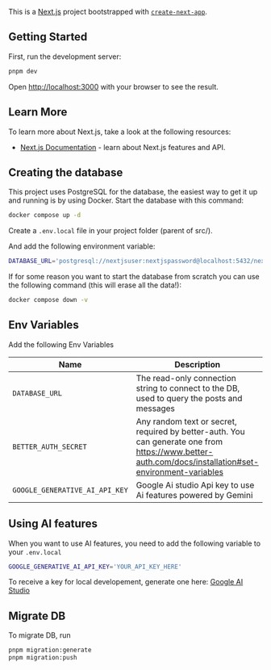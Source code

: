 This is a [Next.js](https://nextjs.org) project bootstrapped with [`create-next-app`](https://nextjs.org/docs/app/api-reference/cli/create-next-app).

## Getting Started

First, run the development server:

```bash
pnpm dev
```

Open [http://localhost:3000](http://localhost:3000) with your browser to see the result.

## Learn More

To learn more about Next.js, take a look at the following resources:

- [Next.js Documentation](https://nextjs.org/docs) - learn about Next.js features and API.

## Creating the database

This project uses PostgreSQL for the database, the easiest way to get it up and running is by using Docker. Start the database with this command:

```sh
docker compose up -d
```

Create a `.env.local` file in your project folder (parent of src/).

And add the following environment variable:

```sh
DATABASE_URL='postgresql://nextjsuser:nextjspassword@localhost:5432/nextjs-hackathon'
```

If for some reason you want to start the database from scratch you can use the following command (this will erase all the data!):

```sh
docker compose down -v
```

## Env Variables
Add the following Env Variables


| Name                   | Description                                                                                              | Required? |
| ---------------------- | -------------------------------------------------------------------------------------------------------- | --------- |
| `DATABASE_URL`         | The read-only connection string to connect to the DB, used to query the posts and messages               | ✔️        |
| `BETTER_AUTH_SECRET`    | Any random text or secret, required by better-auth. You can generate one from https://www.better-auth.com/docs/installation#set-environment-variables | ✔️        |
| `GOOGLE_GENERATIVE_AI_API_KEY`    | Google Ai studio Api key to use Ai features powered by Gemini | ✔️        |


## Using AI features

When you want to use AI features, you need to add the following variable to your `.env.local`

```sh
GOOGLE_GENERATIVE_AI_API_KEY='YOUR_API_KEY_HERE'
```

To receive a key for local developement, generate one here: [Google AI Studio](https://aistudio.google.com/apikey)

## Migrate DB

To migrate DB, run

```sh
pnpm migration:generate
pnpm migration:push
```
